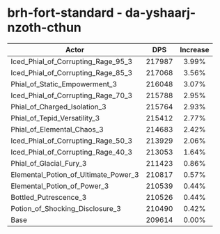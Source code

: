 # brh-fort-standard - da-yshaarj-nzoth-cthun
| Actor | DPS | Increase |
|---|:---:|:---:|
|Iced_Phial_of_Corrupting_Rage_95_3|217987|3.99%|
|Iced_Phial_of_Corrupting_Rage_85_3|217068|3.56%|
|Phial_of_Static_Empowerment_3|216048|3.07%|
|Iced_Phial_of_Corrupting_Rage_70_3|215788|2.95%|
|Phial_of_Charged_Isolation_3|215764|2.93%|
|Phial_of_Tepid_Versatility_3|215412|2.77%|
|Phial_of_Elemental_Chaos_3|214683|2.42%|
|Iced_Phial_of_Corrupting_Rage_50_3|213929|2.06%|
|Iced_Phial_of_Corrupting_Rage_40_3|213053|1.64%|
|Phial_of_Glacial_Fury_3|211423|0.86%|
|Elemental_Potion_of_Ultimate_Power_3|210817|0.57%|
|Elemental_Potion_of_Power_3|210539|0.44%|
|Bottled_Putrescence_3|210526|0.44%|
|Potion_of_Shocking_Disclosure_3|210490|0.42%|
|Base|209614|0.00%|
